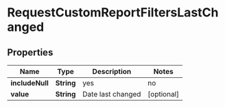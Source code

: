 

# RequestCustomReportFiltersLastChanged



## Properties

| Name | Type | Description | Notes |
|------------ | ------------- | ------------- | -------------|
|**includeNull** | **String** | yes|no |  [optional] |
|**value** | **String** | Date last changed |  [optional] |



